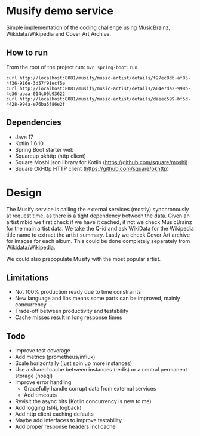# Musify demo service

Simple implementation of the coding challenge using MusicBrainz, Wikidata/Wikipedia and Cover Art Archive.

## How to run
From the root of the project run: `mvn spring-boot:run`

```
curl http://localhost:8081/musify/music-artist/details/f27ec8db-af05-4f36-916e-3d57f91ecf5e
curl http://localhost:8081/musify/music-artist/details/a04e7da2-998b-4e36-abaa-014c00b93622
curl http://localhost:8081/musify/music-artist/details/daeec599-bf5d-4428-994a-e76ba5f86e2f
```

## Dependencies
* Java 17
* Kotlin 1.6.10
* Spring Boot starter web
* Squareup okhttp (http client)
* Square Moshi json library for Kotlin (https://github.com/square/moshi)
* Square OkHttp HTTP client (https://github.com/square/okhttp)

# Design
The Musify service is calling the external services (mostly) synchronously at request time, as there is a tight dependency 
between the data. Given an artist mbid we first check if we have it cached, if not we check MusicBrainz for the main artist data. We take the Q-id and ask WikiData for the Wikipedia title name to extract the artist summary. Lastly we check Cover Art archive for images for each album. This could be done completely separately from Wikidata/Wikipedia.

We could also prepopulate Musify with the most popular artist. 

## Limitations
* Not 100% production ready due to time constraints 
* New language and libs means some parts can be improved, mainly concurrency
* Trade-off between productivity and testability
* Cache misses result in long response times

## Todo
* Improve test coverage
* Add metrics (prometheus/influx)
* Scale horizontally (just spin up more instances)
* Use a shared cache between instances (redis) or a central permanent storage (nosql)
* Improve error handling
  * Gracefully handle corrupt data from external services
  * Add timeouts
* Revisit the async bits (Kotlin concurrency is new to me)
* Add logging (sl4j, logback)
* Add http client caching defaults
* Maybe add interfaces to improve testability
* Add proper response headers incl cache